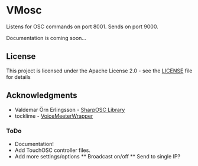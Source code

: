# VMosc

Listens for OSC commands on port 8001.  Sends on port 9000.

Documentation is coming soon...

## License

This project is licensed under the Apache License 2.0 - see the [LICENSE](LICENSE) file for details

## Acknowledgments

* Valdemar Örn Erlingsson - [SharpOSC Library](https://github.com/ValdemarOrn/SharpOSC)
* tocklime - [VoiceMeeterWrapper](https://github.com/tocklime/VoiceMeeterWrapper)

### ToDo

* Documentation!
* Add TouchOSC controller files.
* Add more settings/options
** Broadcast on/off
** Send to single IP?
